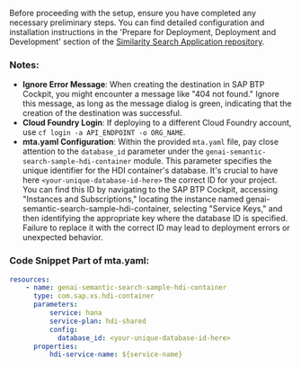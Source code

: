 Before proceeding with the setup, ensure you have completed any necessary preliminary steps. You can find detailed configuration and installation instructions in the 'Prepare for Deployment, Deployment and Development' section of the [Similarity Search Application repository](https://github.com/SAP-samples/btp-cap-genai-rag/tree/cap-genaihub-vectorengine-sample).

### Notes:
* **Ignore Error Message**: When creating the destination in SAP BTP Cockpit, you might encounter a message like "404 not found." Ignore this message, as long as the message dialog is green, indicating that the creation of the destination was successful.
* **Cloud Foundry Login**: If deploying to a different Cloud Foundry account, use `cf login -a API_ENDPOINT -o ORG_NAME`.
* **mta.yaml Configuration**: Within the provided `mta.yaml` file, pay close attention to the `database_id` parameter under the `genai-semantic-search-sample-hdi-container` module. This parameter specifies the unique identifier for the HDI container's database. It's crucial to have here `<your-unique-database-id-here>` the correct ID for your project. You can find this ID by navigating to the SAP BTP Cockpit, accessing "Instances and Subscriptions," locating the instance named genai-semantic-search-sample-hdi-container, selecting "Service Keys," and then identifying the appropriate key where the database ID is specified. Failure to replace it with the correct ID may lead to deployment errors or unexpected behavior.

### Code Snippet Part of mta.yaml:

```yaml
resources:
    - name: genai-semantic-search-sample-hdi-container
      type: com.sap.xs.hdi-container
      parameters:
          service: hana
          service-plan: hdi-shared
          config: 
            database_id: <your-unique-database-id-here>
      properties:
          hdi-service-name: ${service-name}
```
